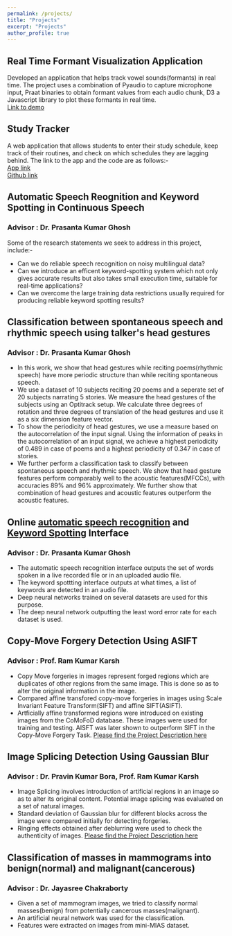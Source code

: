 ```yaml
---
permalink: /projects/
title: "Projects"
excerpt: "Projects"
author_profile: true
---
```

Real Time Formant Visualization Application
---
Developed an application that helps track vowel sounds(formants) in real time. The project uses a combination of Pyaudio to capture microphone input, Praat binaries to obtain formant values from each audio chunk, D3 a Javascript library to plot these formants in real time.<br/>
[Link to demo](https://youtu.be/vqly1eJY7gI1)

Study Tracker
---
A web application that allows students to enter their study schedule, keep track of their routines, and check on which schedules they are lagging behind. The link to the app and the code are as follows:-<br/>
[App link](https://studytracker-tamu.herokuapp.com)<br/>
[Github link](https://github.com/HolyRail/Study-Tracker)

Automatic Speech Reognition and Keyword Spotting in Continuous Speech
---
### Advisor : Dr. Prasanta Kumar Ghosh<br/>
Some of the research statements we seek to address in this project, include:-
* Can we do reliable speech recognition on noisy multilingual data?
* Can we introduce an efficent keyword-spotting system which not only gives accurate 
results but also takes small execution time, suitable for real-time applications?
* Can we overcome the large training data restrictions usually required for producing reliable keyword spotting results?

Classification between spontaneous speech and rhythmic speech using talker's head gestures
---
### Advisor : Dr. Prasanta Kumar Ghosh<br/>
* In this work, we show that head gestures while reciting poems(rhythmic speech) have more periodic structure than while reciting spontaneous speech.
* We use a dataset of 10 subjects reciting 20 poems and a seperate set of 20 subjects narrating 5 stories. We measure the head gestures of the subjects using an Optitrack setup. We calculate three degrees of rotation and three degrees of translation of the head gestures and use it as a six dimension feature vector.
* To show the periodicity of head gestures, we use a measure based on the autocorrelation of the input signal. Using the information of peaks in the autocorrelation of an input signal, we achieve a highest periodicity of 0.489 in case of poems and a highest periodicity of 0.347 in case of stories.
* We further perform a classification task to classify between spontaneous speech and rhythmic speech. We show that head gesture features perform comparably well to the acoustic features(MFCCs), with accuracies 89% and 96% approximately. We further show that combination of head gestures and acoustic features outperform the acoustic features.

Online [automatic speech recognition](http://spire.ee.iisc.ac.in/asr-recorder/asr_template/index.php) and [Keyword Spotting](http://spire.ee.iisc.ac.in/asr-recorder/kws_template/) Interface
---
### Advisor : Dr. Prasanta Kumar Ghosh<br/>
* The automatic speech recognition interface outputs the set of words spoken in a live recorded file or in an uploaded audio file.
* The keyword spottting interface outputs at what times, a list of keywords are detected in an audio file.
* Deep neural networks trained on several datasets are used for this purpose.
* The deep neural network outputting the least word error rate for each dataset is used.

Copy-Move Forgery Detection Using ASIFT
---
### Advisor : Prof. Ram Kumar Karsh<br/>
* Copy Move forgeries in images represent forged regions which are duplicates of other regions from the same
image. This is done so as to alter the original information in the image.
* Compared affine transfored copy-move forgeries in images using Scale Invariant Feature Transform(SIFT)
and affine SIFT(ASIFT).
* Artficially affine transformed regions were introduced on existing images from the CoMoFoD database.
These images were used for training and testing. AISFT was later shown to outperform SIFT in the Copy-Move Forgery Task.
[Please find the Project Description here](https://dasanurag.github.io/publications/)

Image Splicing Detection Using Gaussian Blur
---
### Advisor : Dr. Pravin Kumar Bora, Prof. Ram Kumar Karsh<br/>
* Image Splicing involves introduction of artificial regions in an image so as to alter its original content.
Potential image splicing was evaluated on a set of natural images.
* Standard deviation of Gaussian blur for different blocks across the image were compared initially for
detecting forgeries.
* Ringing effects obtained after deblurring were used to check the authenticity of images.
[Please find the Project Description here](https://dasanurag.github.io/publications/)

Classification of masses in mammograms into benign(normal) and malignant(cancerous)
---
### Advisor : Dr. Jayasree Chakraborty
* Given a set of mammogram images, we tried to classify normal masses(benign) from potentially cancerous
masses(malignant).
* An artificial neural network was used for the classification. 
* Features were extracted on images from mini-MIAS dataset.
